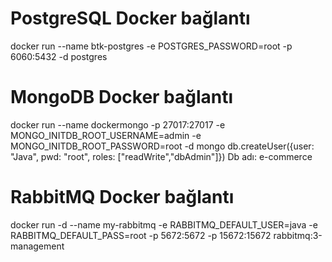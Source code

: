 # PostgreSQL Docker bağlantı
docker run --name btk-postgres -e POSTGRES_PASSWORD=root -p 6060:5432  -d postgres

# MongoDB Docker bağlantı
docker run --name dockermongo -p 27017:27017 -e MONGO_INITDB_ROOT_USERNAME=admin -e MONGO_INITDB_ROOT_PASSWORD=root -d mongo
db.createUser({user: "Java", pwd: "root", roles: ["readWrite","dbAdmin"]})
Db adı: e-commerce

# RabbitMQ Docker bağlantı
docker run -d --name my-rabbitmq -e RABBITMQ_DEFAULT_USER=java -e RABBITMQ_DEFAULT_PASS=root -p 5672:5672 -p 15672:15672 rabbitmq:3-management

